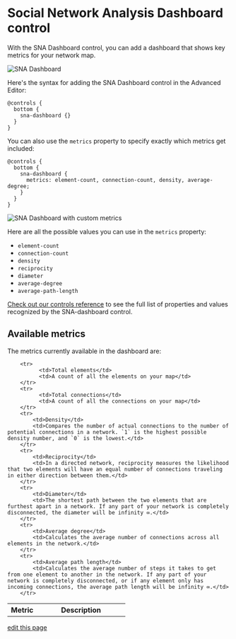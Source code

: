 # Social Network Analysis Dashboard control

With the SNA Dashboard control, you can add a dashboard that shows key metrics for your network map.

![SNA Dashboard](/images/sna-dashboard.png)

Here's the syntax for adding the SNA Dashboard control in the Advanced Editor:

```
@controls {
  bottom {
    sna-dashboard {}
  }
}
```

You can also use the `metrics` property to specify exactly which metrics get included:

```
@controls {
  bottom {
    sna-dashboard {
      metrics: element-count, connection-count, density, average-degree;
    }
  }
}
```

![SNA Dashboard with custom metrics](/images/sna-dashboard-custom-metrics.png)

Here are all the possible values you can use in the `metrics` property:

- `element-count`
- `connection-count`
- `density`
- `reciprocity`
- `diameter`
- `average-degree`
- `average-path-length`

[Check out our controls reference](/guides/controls/controls-reference.md) to see the full list of properties and values recognized by the SNA-dashboard control.


## Available metrics

The metrics currently available in the dashboard are:

<style>
tr th:first-child {
    width: 25%;
}
</style>

<table class="table borderless"><tbody>
        <tr>
            <th class="text-left">Metric</th>
            <th class="text-left">Description</th>
        </tr>

        <tr>
              <td>Total elements</td>
              <td>A count of all the elements on your map</td>
        </tr>
        <tr>
              <td>Total connections</td>
              <td>A count of all the connections on your map</td>
        </tr>
        <tr>
            <td>Density</td>
            <td>Compares the number of actual connections to the number of potential connections in a network. `1` is the highest possible density number, and `0` is the lowest.</td>
        </tr>
        <tr>
            <td>Reciprocity</td>
            <td>In a directed network, reciprocity measures the likelihood that two elements will have an equal number of connections traveling in either direction between them.</td>
        </tr>
        <tr>
            <td>Diameter</td>
            <td>The shortest path between the two elements that are furthest apart in a network. If any part of your network is completely disconnected, the diameter will be infinity ∞.</td>
        </tr>
        <tr>
            <td>Average degree</td>
            <td>Calculates the average number of connections across all elements in the network.</td>
        </tr>
        <tr>
            <td>Average path length</td>
            <td>Calculates the average number of steps it takes to get from one element to another in the network. If any part of your network is completely disconnected, or if any element only has incoming connections, the average path length will be infinity ∞.</td>
        </tr>
</tbody></table>





<span class="edit-link"><a href="https://github.com/kumu/docs/blob/master/guides/controls/sna-dashboard-control.md" target="_blank"><i class="fa fa-github"></i> edit this page</a></span>
